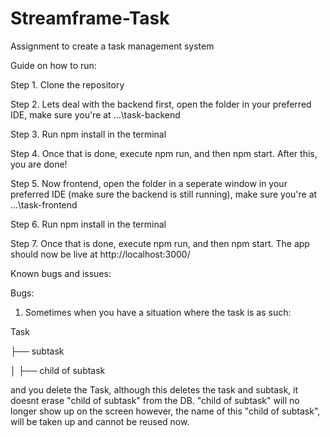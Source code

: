 # Streamframe-Task
 Assignment to create a task management system


Guide on how to run:

Step 1. Clone the repository

Step 2. Lets deal with the backend first, open the folder in your preferred IDE, make sure you're at ...\task-backend

Step 3. Run npm install in the terminal

Step 4. Once that is done, execute npm run, and then npm start. After this, you are done!

Step 5. Now frontend, open the folder in a seperate window in your preferred IDE (make sure the backend is still running), make sure you're at ...\task-frontend

Step 6. Run npm install in the terminal

Step 7. Once that is done, execute npm run, and then npm start. The app should now be live at http://localhost:3000/






Known bugs and issues: 

Bugs:
1. Sometimes when you have a situation where the task is as such: 

Task

├── subtask

│   ├── child of subtask

and you delete the Task, although this deletes the task and subtask, it doesnt erase "child of subtask" from the DB. "child of subtask" will no longer show up on the screen however, the name of this "child of subtask", will be taken up and cannot be reused now. 







